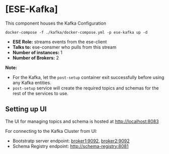 # [ESE-Kafka]

This component houses the Kafka Configuration

```shell
docker-compose -f ./kafka/docker-compose.yml -p ese-kafka up -d
```

- **ESE Role:** streams events from the ese-client
- **Talks to:** ese-consmer who pulls from this stream
- **Number of instances:** 1
- **Number of Brokers:** 2

__Note:__

- For the Kafka, let the `post-setup` container exit successfully before using any Kafka entities.
- `post-setup` service will create the required topics and schemas for the rest of the services to use.

## Setting up UI

The UI for managing topics and schema is hosted at <http://localhost:8083>

For connecting to the Kafka Cluster from UI:
- Bootstratp server endpoint: <broker1:9092>, <broker2:9092>
- Schema Registry endpoint: <http://schema-registry:8081>